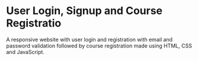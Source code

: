# User Login, Signup and  Course Registratio
A responsive website with user login and registration with email and password validation followed by course registration made using HTML, CSS and JavaScript.

